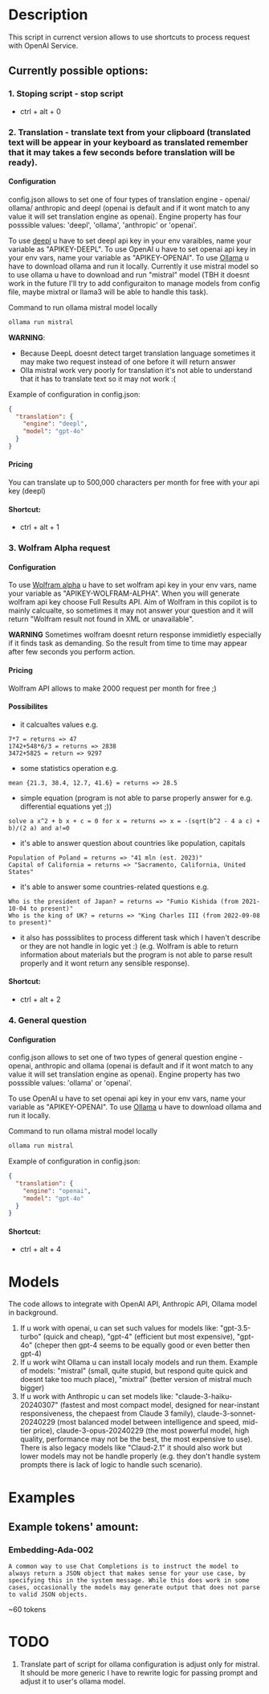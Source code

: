 # Description

This script in currenct version allows to use shortcuts to process request with OpenAI Service.

## Currently possible options:

### 1. Stoping script - stop script

- ctrl + alt + 0

### 2. Translation - translate text from your clipboard (translated text will be appear in your keyboard as translated remember that it may takes a few seconds before translation will be ready).

#### Configuration

config.json allows to set one of four types of translation engine - openai/ ollama/ anthropic and deepl (openai is default and if it wont match to any value it will set translation engine as openai). Engine property has four posssible values: 'deepl', 'ollama', 'anthropic' or 'openai'.

To use [deepl](https://www.deepl.com/pl/your-account/keys) u have to set deepl api key in your env varaibles, name your variable as "APIKEY-DEEPL".
To use OpenAI u have to set openai api key in your env vars, name your variable as "APIKEY-OPENAI".
To use [Ollama](https://ollama.com/) u have to download ollama and run it locally. Currently it use mistral model so to use ollama u have to download and run "mistral" model (TBH it doesnt work in the future I'll try to add configuraiton to manage models from config file, maybe mixtral or llama3 will be able to handle this task).

Command to run ollama mistral model locally

```bash
ollama run mistral
```

**WARNING**:

- Because DeepL doesnt detect target translation language sometimes it may make two request instead of one before it will return answer
- Olla mistral work very poorly for translation it's not able to understand that it has to translate text so it may not work :(

Example of configuration in config.json:

```json
{
  "translation": {
    "engine": "deepl",
    "model": "gpt-4o"
  }
}
```

#### Pricing

You can translate up to 500,000 characters per month for free with your api key (deepl)

#### Shortcut:

- ctrl + alt + 1

### 3. Wolfram Alpha request

#### Configuration

To use [Wolfram alpha](https://products.wolframalpha.com/api/documentation) u have to set wolfram api key in your env vars, name your variable as "APIKEY-WOLFRAM-ALPHA". When you will generate wolfram api key choose Full Results API. Aim of Wolfram in this copilot is to mainly calcualte, so sometimes it may not answer your question and it will return "Wolfram result not found in XML or unavailable".

**WARNING** Sometimes wolfram doesnt return response immidietly especially if it finds task as demanding. So the result from time to time may appear after few seconds you perform action.

#### Pricing

Wolfram API allows to make 2000 request per month for free ;)

#### Possibilites

- it calcualtes values e.g.

```plaintext
7*7 = returns => 47
1742+548*6/3 = returns => 2838
3472+5825 = return => 9297
```

- some statistics operation e.g.

```plaintext
mean {21.3, 38.4, 12.7, 41.6} = returns => 28.5
```

- simple equation (program is not able to parse properly answer for e.g. differential equations yet ;))

```
solve a x^2 + b x + c = 0 for x = returns => x = -(sqrt(b^2 - 4 a c) + b)/(2 a) and a!=0
```

- it's able to answer question about countries like population, capitals

```plaintext
Population of Poland = returns => "41 mln (est. 2023)"
Capital of California = returns => "Sacramento, California, United States"
```

- it's able to answer some countries-related questions e.g.

```plaintext
Who is the president of Japan? = returns => "Fumio Kishida (from 2021-10-04 to present)"
Who is the king of UK? = returns => "King Charles III (from 2022-09-08 to present)"
```

- it also has posssiblites to process different task which I haven't describe or they are not handle in logic yet :) (e.g. Wolfram is able to return information about materials but the program is not able to parse result properly and it wont return any sensible response).

#### Shortcut:

- ctrl + alt + 2

### 4. General question

#### Configuration

config.json allows to set one of two types of general question engine - openai, anthropic and ollama (openai is default and if it wont match to any value it will set translation engine as openai). Engine property has two posssible values: 'ollama' or 'openai'.

To use OpenAI u have to set openai api key in your env vars, name your variable as "APIKEY-OPENAI".
To use [Ollama](https://ollama.com/) u have to download ollama and run it locally.

Command to run ollama mistral model locally

```bash
ollama run mistral
```

Example of configuration in config.json:

```json
{
  "translation": {
    "engine": "openai",
    "model": "gpt-4o"
  }
}
```

#### Shortcut:

- ctrl + alt + 4

# Models

The code allows to integrate with OpenAI API, Anthropic API, Ollama model in background.

1. If u work with openai, u can set such values for models like: "gpt-3.5-turbo" (quick and cheap), "gpt-4" (efficient but most expensive), "gpt-4o" (cheper then gpt-4 seems to be equally good or even better then gpt-4)
2. If u work wiht Ollama u can install localy models and run them. Example of models: "mistral" (small, quite stupid, but respond quite quick and doesnt take too much place), "mixtral" (better version of mistral much bigger)
3. If u work with Anthropic u can set models like: "claude-3-haiku-20240307" (fastest and most compact model, designed for near-instant responsiveness, the chepaest from Claude 3 family), claude-3-sonnet-20240229 (most balanced model between intelligence and speed, mid-tier price), claude-3-opus-20240229 (the most powerful model, high quality, performance may not be the best, the most expensive to use). There is also legacy models like "Claud-2.1" it should also work but lower models may not be handle properly (e.g. they don't handle system prompts there is lack of logic to handle such scenario).

# Examples

## Example tokens' amount:

### Embedding-Ada-002

```
A common way to use Chat Completions is to instruct the model to always return a JSON object that makes sense for your use case, by specifying this in the system message. While this does work in some cases, occasionally the models may generate output that does not parse to valid JSON objects.
```

~60 tokens

# TODO

1. Translate part of script for ollama configuration is adjust only for mistral. It should be more generic I have to rewrite logic for passing prompt and adjust it to user's ollama model.
